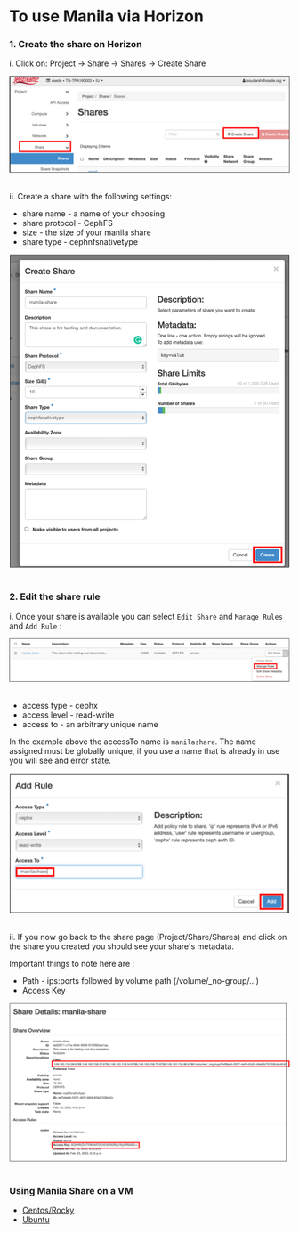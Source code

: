 # To use Manila via Horizon

### 1. Create the share on Horizon

i. Click on:  Project  → Share → Shares → Create Share <br>

![image](/images/JS2-manila1.png)
&nbsp;

ii. Create a share with the following settings:

- share name - a name of your choosing
- share protocol - CephFS
- size - the size of your manila share
- share type - cephnfsnativetype

![image](/images/JS2-manila2.png)
&nbsp;

### 2. Edit the share rule

i. Once your share is available you can select `Edit Share` and `Manage Rules` and `Add Rule` :

![image](/images/JS2-manila3.png)  &nbsp;

- access type - cephx
- access level - read-write
- access to - an arbitrary unique name


In the example above the accessTo name is `manilashare`. The name assigned must be globally unique, if you use a name that is already in use you will see and error state.

![image](/images/JS2-manila4.png)  &nbsp;


ii.  If you now go back to the share page (Project/Share/Shares) and click on the share you created you should see your share's metadata.

Important things to note here are :

- Path - ips:ports followed by volume path (/volume/\_no-group/...)
- Access Key



![image](/images/JS2-manila5.png)  &nbsp;


### Using Manila Share on a VM

- [Centos/Rocky](/general/manilaVM/#2-a-configuring-a-centosrocky-instance)
- [Ubuntu](/general/manilaVM/#2-b-configuring-a-ubuntu-instance)
